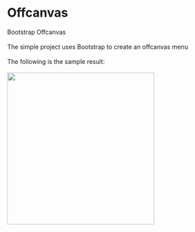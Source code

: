 # Offcanvas
Bootstrap Offcanvas
<br><br>
The simple project uses Bootstrap to create an offcanvas menu
<br><br>
The following is the sample result:<br><br>
<img src="https://user-images.githubusercontent.com/31462632/34910353-05e28b56-f881-11e7-9ffb-43e719a1a639.gif" width="340" height="350"/>
